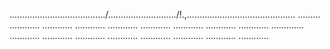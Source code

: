 ....................................../.........................../!.,........................................... .........
............
............
............
............
............
............
............
............
.............
............
............
............
............
............
............
............
............


